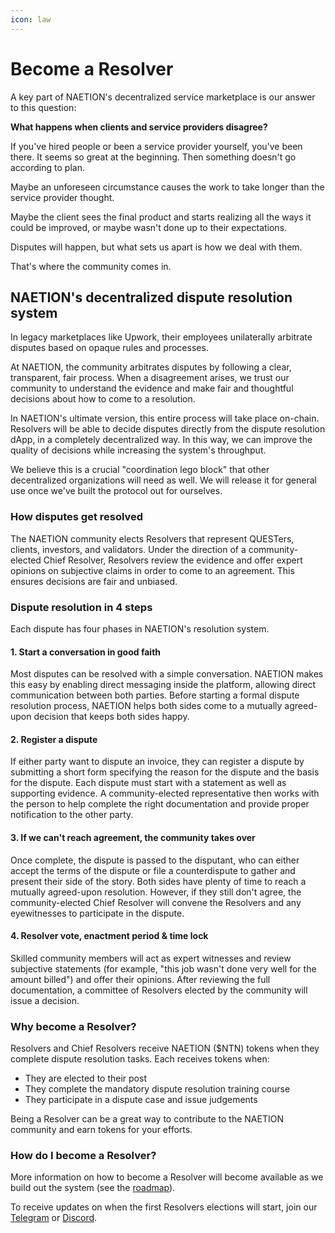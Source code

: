 ```yaml
---
icon: law
---
```


# Become a Resolver

A key part of NAETION's decentralized service marketplace is our answer to this question: 

**What happens when clients and service providers disagree?**

If you've hired people or been a service provider yourself, you've been there. It seems so great at the beginning. Then something doesn't go according to plan.

Maybe an unforeseen circumstance causes the work to take longer than the service provider thought.

Maybe the client sees the final product and starts realizing all the ways it could be improved, or maybe wasn't done up to their expectations.

Disputes will happen, but what sets us apart is how we deal with them.

That's where the community comes in.

## NAETION's decentralized dispute resolution system

In legacy marketplaces like Upwork, their employees unilaterally arbitrate disputes based on opaque rules and processes. 

At NAETION, the community arbitrates disputes by following a clear, transparent, fair process. When a disagreement arises, we trust our community to understand the evidence and make fair and thoughtful decisions about how to come to a resolution.

In NAETION's ultimate version, this entire process will take place on-chain. Resolvers will be able to decide disputes directly from the dispute resolution dApp, in a completely decentralized way. In this way, we can improve the quality of decisions while increasing the system's throughput.

We believe this is a crucial "coordination lego block" that other decentralized organizations will need as well. We will release it for general use once we've built the protocol out for ourselves.

### How disputes get resolved

The NAETION community elects Resolvers that represent QUESTers, clients, investors, and validators. Under the direction of a community-elected Chief Resolver, Resolvers review the evidence and offer expert opinions on subjective claims in order to come to an agreement. This ensures decisions are fair and unbiased. 

### Dispute resolution in 4 steps

Each dispute has four phases in NAETION's resolution system.

#### 1. Start a conversation in good faith
Most disputes can be resolved with a simple conversation. NAETION makes this easy by enabling direct messaging inside the platform, allowing direct communication between both parties. Before starting a formal dispute resolution process, NAETION helps both sides come to a mutually agreed-upon decision that keeps both sides happy.

#### 2. Register a dispute
If either party want to dispute an invoice, they can register a dispute by submitting a short form specifying the reason for the dispute and the basis for the dispute. Each dispute must start with a statement as well as supporting evidence. A community-elected representative then works with the person to help complete the right documentation and provide proper notification to the other party.

#### 3. If we can't reach agreement, the community takes over
Once complete, the dispute is passed to the disputant, who can either accept the terms of the dispute or file a counterdispute to gather and present their side of the story. Both sides have plenty of time to reach a mutually agreed-upon resolution. However, if they still don't agree, the community-elected Chief Resolver will convene the Resolvers and any eyewitnesses to participate in the dispute.

#### 4. Resolver vote, enactment period & time lock
Skilled community members will act as expert witnesses and review subjective statements (for example, "this job wasn't done very well for the amount billed") and offer their opinions. After reviewing the full documentation, a committee of Resolvers elected by the community will issue a decision.

### Why become a Resolver?

Resolvers and Chief Resolvers receive NAETION ($NTN) tokens when they complete dispute resolution tasks. Each receives tokens when:
- They are elected to their post
- They complete the mandatory dispute resolution training course
- They participate in a dispute case and issue judgements

Being a Resolver can be a great way to contribute to the NAETION community and earn tokens for your efforts.

### How do I become a Resolver?

More information on how to become a Resolver will become available as we build out the system (see the [roadmap](./roadmap.md)).

To receive updates on when the first Resolvers elections will start, join our [Telegram](https://t.me/naetiondao) or [Discord](https://discord.gg/J94RXYYTux).